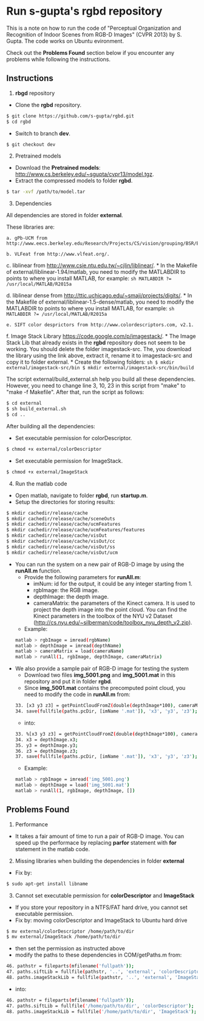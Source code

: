 # Run s-gupta's rgbd repository

This is a note on how to run the code of "Perceptual Organization and Recognition of Indoor Scenes from RGB-D Images" (CVPR 2013) by S. Gupta. The code works on Ubuntu evironment.

Check out the **Problems Found** section below if you encounter any problems while following the instructions.

## Instructions
1. **rbgd** repository
 * Clone the **rgbd** repository.
 ```sh
 $ git clone https://github.com/s-gupta/rgbd.git
 $ cd rgbd
 ```
 * Switch to branch **dev**.
 ```sh
 $ git checkout dev
 ```
2. Pretrained models
 * Download the **Pretrained models**: http://www.cs.berkeley.edu/~sgupta/cvpr13/model.tgz.
 * Extract the compressed models to folder **rgbd**.
 ```sh
 $ tar -xvf /path/to/model.tar
 ```
3. Dependencies

  All dependencies are stored in folder **external**.
    
  These libraries are:

    a. gPb-UCM from http://www.eecs.berkeley.edu/Research/Projects/CS/vision/grouping/BSR/BSR_full.tgz.
   
    b. VLFeat from http://www.vlfeat.org/.
   
   c. liblinear from http://www.csie.ntu.edu.tw/~cjlin/liblinear/.
    * In the Makefile of external/liblinear-1.94/matlab, you need to modify the MATLABDIR to points to where you install MATLAB, for example:
    ```sh
    MATLABDIR ?= /usr/local/MATLAB/R2015a
    ```
   
   d. liblinear dense from http://ttic.uchicago.edu/~smaji/projects/digits/.
    * In the Makefile of external/liblinear-1.5-dense/matlab, you need to modify the MATLABDIR to points to where you install MATLAB, for example:
    ```sh
    MATLABDIR ?= /usr/local/MATLAB/R2015a
    ```
   
    e. SIFT color desprictors from http://www.colordescriptors.com, v2.1.
   
   f. Image Stack Library https://code.google.com/p/imagestack/.
    * The Image Stack Lib that already exists in the **rgbd** repository does not seem to be working. You should delete the folder imagestack-src. The, you download the library using the link above, extract it, rename it to imagestack-src and copy it to folder external.
    * Create the following folders:
    ```sh
    $ mkdir external/imagestack-src/bin
    $ mkdir external/imagestack-src/bin/build
    ```
    
  The script external/build_external.sh help you build all these dependencies. However, you need to change line 3, 10, 23 in this script from "make" to "make -f Makefile". After that, run the script as follows:
  ```sh
  $ cd external
  $ sh build_external.sh
  $ cd ..
  ```
  
  After building all the dependencies:
  * Set executable permission for colorDescriptor.
  ```sh
  $ chmod +x external/colorDescriptor
  ```
  * Set executable permission for ImageStack.
  ```sh
  $ chmod +x external/ImageStack
  ```
   
4. Run the matlab code
 * Open matlab, navigate to folder **rgbd**, run **startup.m**.
 * Setup the directories for storing results:
 ```sh
 $ mkdir cachedir/release/cache
 $ mkdir cachedir/release/cache/sceneOuts
 $ mkdir cachedir/release/cache/ucmFeatures
 $ mkdir cachedir/release/cache/ucmFeatures/features
 $ mkdir cachedir/release/cache/visOut
 $ mkdir cachedir/release/cache/visOut/cc
 $ mkdir cachedir/release/cache/visOut/ss
 $ mkdir cachedir/release/cache/visOut/ucm
 ```
 * You can run the system on a new pair of RGB-D image by using the **runAll.m** function.
   * Provide the following parameters for **runAll.m**:
     * imNum: id for the output, it could be any integer starting from 1.
      * rgbImage: the RGB image.
       * depthImage: the depth image.
        * cameraMatrix: the parameters of the Kinect camera. It is used to project the depth image into the point cloud. You can find the Kinect parameters in the toolbox of the NYU v2 Dataset (http://cs.nyu.edu/~silberman/code/toolbox_nyu_depth_v2.zip).
    * Example:
    ```sh
    matlab > rgbImage = imread(rgbName)
    matlab > depthImage = imread(depthName)
    matlab > cameraMatrix = load(cameraName) 
    matlab > runAll(1, rgbImage, depthImage, cameraMatrix)
    ```
 * We also provide a sample pair of RGB-D image for testing the system
   * Download two files **img_5001.png** and **img_5001.mat** in this repository and put it in folder **rgbd**.
    * Since **img_5001.mat** contains the precomputed point cloud, you need to modify the code in **runAll.m** from:
    ```sh
    33. [x3 y3 z3] = getPointCloudFromZ(double(depthImage*100), cameraMatrix, 1);
    34. save(fullfile(paths.pcDir, [imName '.mat']), 'x3', 'y3', 'z3');
    ```
     * into:
     ```sh
     33. %[x3 y3 z3] = getPointCloudFromZ(double(depthImage*100), cameraMatrix, 1);
     34. x3 = depthImage.x3;
     35. y3 = depthImage.y3;
     36. z3 = depthImage.z3;
     37. save(fullfile(paths.pcDir, [imName '.mat']), 'x3', 'y3', 'z3');
     ```
      * Example:
      ```sh
      matlab > rgbImage = imread('img_5001.png')
      matlab > depthImage = load('img_5001.mat')
      matlab > runAll(1, rgbImage, depthImage, [])
      ```

## Problems Found
1. Performance
 * It takes a fair amount of time to run a pair of RGB-D image. You can speed up the performace by replacing **parfor** statement with **for** statement in the matlab code.
2. Missing libraries when building the dependencies in folder **external** 
 * Fix by:
 ```sh
 $ sudo apt-get install libname
 ```
3. Cannot set executable permission for **colorDescriptor** and **ImageStack**
 * If you store your repository in a NTFS/FAT hard drive, you cannot set executable permission.
 * Fix by: moving colorDescriptor and ImageStack to Ubuntu hard drive
 ```sh
 $ mv external/colorDescriptor /home/path/to/dir
 $ mv external/ImageStack /home/path/to/dir 
 ```
 * then set the permission as instructed above
 * modify the paths to these dependencies in COM/getPaths.m from:
 ```sh
 46. pathstr = fileparts(mfilename('fullpath'));
 47. paths.siftLib = fullfile(pathstr, '..', 'external', 'colorDescriptor');
 48. paths.imageStackLib = fullfile(pathstr, '..', 'external', 'ImageStack');
 ```
 * into:
 ```sh
 46. pathstr = fileparts(mfilename('fullpath'));
 47. paths.siftLib = fullfile('/home/path/to/dir', 'colorDescriptor');
 48. paths.imageStackLib = fullfile('/home/path/to/dir', 'ImageStack');
 ```
